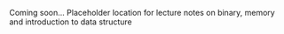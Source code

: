 Coming soon...
Placeholder location for lecture notes on binary, memory and introduction to data structure
